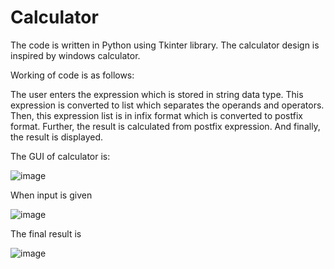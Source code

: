 # Calculator

The code is written in Python using Tkinter library. The calculator design is inspired by windows calculator.

Working of code is as follows:

The user enters the expression which is stored in string data type.
This expression is converted to list which separates the operands and operators.
Then, this expression list is in infix format which is converted to postfix format.
Further, the result is calculated from postfix expression.
And finally, the result is displayed.

The GUI of calculator is:

![image](https://user-images.githubusercontent.com/96874023/227540493-c4fd2c1f-3091-4aff-9c76-5369a0ef04f4.png)

When input is given

![image](https://user-images.githubusercontent.com/96874023/227540691-551da182-de97-4dca-a4e3-1276f476d928.png)

The final result is 

![image](https://user-images.githubusercontent.com/96874023/227540800-5a2d9309-df5d-48b8-bdc6-fe9f5276d7a9.png)
